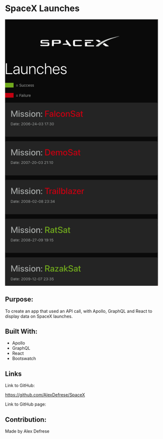 # SpaceX Launches

![Screenshot of SpaceX Launches](./assets/Screen%20Shot%202023-01-16%20at%205.30.20%20PM.png)

## Purpose:
To create an app that used an API call, with Apollo, GraphQL and React to display data on SpaceX launches. 

## Built With:
- Apollo
- GraphQL
- React
- Bootswatch

## Links

Link to GitHub:

https://github.com/AlexDefrese/SpaceX

Link to GitHub page:

## Contribution:
Made by Alex Defrese